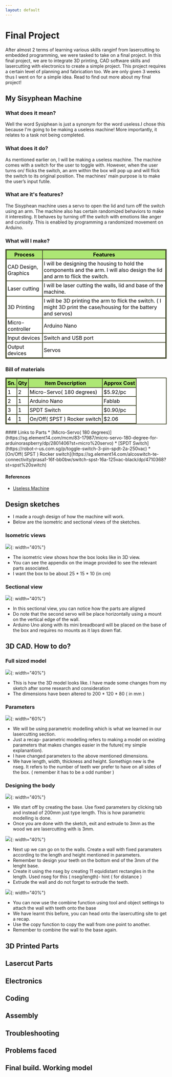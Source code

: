 ```yaml
---
layout: default
---
```


# Final Project

After almost 2 terms of learning various skills ranginf from lasercutting to embedded programming, we were tasked to take on a final project. In this final project, we are to integrate 3D printing, CAD software skills and lasercutting with electronics to create a simple project. This project requires a certain level of planning and fabrication too. We are only given 3 weeks thus I went on for a simple idea. Read to find out more about my final project!

## My Sisyphean Machine

### What does it mean?
Well the word Sysiphean is just a synonym for the word useless.I chose this because I'm going to be making a useless machine! More importantly, it relates to a task not being completed.

### What does it do?
As mentioned earlier on, I will be making a useless machine. The machine comes with a switch for the user to toggle with. However, when the user turns on/ flicks the switch, an arm within the box will pop up and will flick the switch to its original position. The machines’ main purpose is to make the user’s input futile.

### What are it's features?
The Sisyphean machine uses a servo to open the lid and turn off the switch using an arm. The machine also has certain randomized behaviors to make it interesting. It behaves by turning off the switch with emotions like anger and curiosity. This is enabled by programming a randomized movement on Arduino.

### What will I make?
<!-- CSS Code: Place this code in the document's head (between the 'head' tags) -->
<style>
table.GeneratedTable {
  width: 100%;
  background-color: #ffffff;
  border-collapse: collapse;
  border-width: 2px;
  border-color: #736576;
  border-style: solid;
  color: #000000;
}

table.GeneratedTable td, table.GeneratedTable th {
  border-width: 2px;
  border-color: #736576;
  border-style: solid;
  padding: 3px;
}

table.GeneratedTable thead {
  background-color: #ae49bc;
}
</style>

<!-- HTML Code: Place this code in the document's body (between the 'body' tags) where the table should appear -->
<table class="GeneratedTable">
  <thead>
    <tr>
      <th>Process</th>
      <th>Features</th>
    </tr>
  </thead>
  <tbody>
    <tr>
      <td>CAD Design, Graphics</td>
      <td>I will be designing the housing to hold the components and the arm. I will also design the lid and arm to flick the switch.</td>
    </tr>
    <tr>
      <td>Laser cutting</td>
      <td>I will be laser cutting the walls, lid and base of the machine.</td>
    </tr>
    <tr>
      <td>3D Printing</td>
      <td>I will be 3D printing the arm to flick the switch. ( I might 3D print the case/housing for the battery and servos)</td>
    </tr>
    <tr>
      <td>Micro-controller</td>
      <td>Arduino Nano</td>
    </tr>
    <tr>
      <td>Input devices</td>
      <td>Switch and USB port</td>
    </tr>
    <tr>
      <td>Output devices</td>
      <td>Servos</td>
    </tr>
  </tbody>
</table>
<!-- Codes by Quackit.com -->

### Bill of materials
<!-- CSS Code: Place this code in the document's head (between the 'head' tags) -->
<style>
table.GeneratedTable {
  width: 100%;
  background-color: #ffffff;
  border-collapse: collapse;
  border-width: 2px;
  border-color: #494e32;
  border-style: solid;
  color: #000000;
}

table.GeneratedTable td, table.GeneratedTable th {
  border-width: 2px;
  border-color: #494e32;
  border-style: solid;
  padding: 3px;
}

table.GeneratedTable thead {
  background-color: #ade774;
}
</style>

<!-- HTML Code: Place this code in the document's body (between the 'body' tags) where the table should appear -->
<table class="GeneratedTable">
  <thead>
    <tr>
      <th>Sn.</th>
      <th>Qty</th>
      <th>Item Description</th>
      <th>Approx Cost</th>
    </tr>
  </thead>
  <tbody>
    <tr>
      <td>1</td>
      <td>2</td>
      <td>Micro-Servo( 180 degrees)</td>
      <td>$5.92/pc</td>
    </tr>
    <tr>
      <td>2</td>
      <td>1</td>
      <td>Arduino Nano</td>
      <td>Fablab</td>
    </tr>
    <tr>
      <td>3</td>
      <td>1</td>
      <td>SPDT Switch</td>
      <td>$0.90/pc</td>
    </tr>
    <tr>
      <td>4</td>
      <td>1</td>
      <td>On/Off( SPST ) Rocker switch</td>
      <td>$2.06</td>
    </tr>
  </tbody>
</table>
<!-- Codes by Quackit.com -->
#### Links to Parts
* [Micro-Servo( 180 degrees)](https://sg.element14.com/mcm/83-17987/micro-servo-180-degree-for-arduinoraspberry/dp/2801406?st=micro%20servo)
* [SPDT Switch](https://robot-r-us.com.sg/p/toggle-switch-3-pin-spdt-2a-250vac)
* [On/Off( SPST ) Rocker switch](https://sg.element14.com/alcoswitch-te-connectivity/prasa1-16f-bb0bw/switch-spst-16a-125vac-black/dp/4710368?st=spst%20switch)

#### References
* [Useless Machine](https://www.instructables.com/Arduino-Most-Useless-Machine-Ever-project/)

## Design sketches
* I made a rough design of how the machine will work.
* Below are the isometric and sectional views of the sketches.

### Isometric views
![](images/iso.jpeg){: width="40%"}
* The isometric view shows how the box looks like in 3D view.
* You can see the appendix on the image provided to see the relevant parts associated.
* I want the box to be about 25 * 15 * 10 (in cm)
### Sectional view
![](images/section.jpeg){: width="40%"}
* In this sectional view, you can notice how the parts are aligned
* Do note that the second servo will be place horizontally using a mount on the vertical edge of the wall.
* Arduino Uno along with its mini breadboard will be placed on the base of the box and requires no mounts as it lays down flat.

## 3D CAD. How to do?

### Full sized model
![](images/fp2.png){: width="40%"}
* This is how the 3D model looks like. I have made some changes from my sketch after some research and consideration
* The dimensions have been altered to 200 * 120 * 80 ( in mm )

### Parameters
![](images/fp1.png){: width="60%"}
* We will be using parametric modelling which is what we learned in our lasercutting section.
* Just a recap- parametric modelling refers to making a model on existing parameters that makes changes easier in the future( my simple explanantion).
* I have changed parameters to the above mentioned dimensions.
* We have length, width, thickness and height. Somethign new is the nseg. It refers to the number of teeth wer prefer to have on all sides of the box. ( remember it has to be a odd number )

### Designing the body
![](images/fp3.png){: width="40%"}
* We start off by creating the base. Use fixed parameters by clicking tab and instead of 200mm just type length. This is how parametric modelling is done.
* Once you are done with the sketch, exit and extrude to 3mm as the wood we are lasercutting with is 3mm.

![](images/fp4.png){: width="40%"}
* Next up we can go on to the walls. Create a wall with fixed paramaters according to the length and height mentioned in parameters.
* Remember to design your teeth on the bottom end of the 3mm of the lenght base.
* Create it using the nseg by creating 11 equidistant rectangles in the length. Used nseg for this ( nseg/length)- hint ( for distance )
* Extrude the wall and do not forget to extrude the teeth.

![](images/fp56.png){: width="40%"}
* You can now use the combine function using tool and object settings to attach the wall with teeth onto the base
* We have learnt this before, you can head onto the lasercutting site to get a recap.
* Use the copy function to copy the wall from one point to another.
* Remember to combine the wall to the base again.

## 3D Printed Parts

## Lasercut Parts

## Electronics

## Coding

## Assembly

## Troubleshooting

## Problems faced

## Final build. Working model
